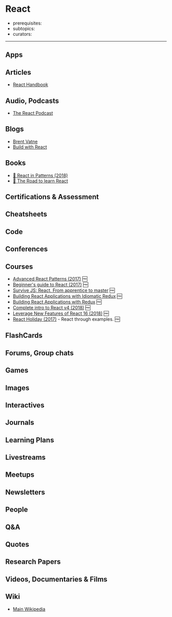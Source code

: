 # React

- prerequisites:
- subtopics:
- curators:

------

## Apps

## Articles

- [React Handbook](https://medium.freecodecamp.org/the-react-handbook-b71c27b0a795)

## Audio, Podcasts

- [The React Podcast](https://changelog.com/reactpodcast)

## Blogs

- [Brent Vatne](http://brentvatne.ca/)
- [Build with React](http://buildwithreact.com/)


## Books

- [📖 React in Patterns (2018)](https://krasimir.gitbooks.io/react-in-patterns/content/)
- [📖 The Road to learn React](https://roadtoreact.com/)


## Certifications & Assessment

## Cheatsheets

## Code

## Conferences

## Courses

- [Advanced React Patterns (2017)](https://github.com/kentcdodds/advanced-react-patterns) 🆓
- [Beginner's guide to React (2017)](https://egghead.io/courses/the-beginner-s-guide-to-react) 🆓
- [Survive JS: React, From apprentice to master](https://survivejs.com/react/introduction/) 🆓
- [Building React Applications with Idiomatic Redux](https://egghead.io/courses/building-react-applications-with-idiomatic-redux) 🆓
- [Building React Applications with Redux](https://egghead.io/courses/building-react-applications-with-idiomatic-redux) 🆓
- [Complete intro to React v4 (2018)](https://btholt.github.io/complete-intro-to-react-v4/) 🆓
- [Leverage New Features of React 16 (2018)](https://egghead.io/courses/leverage-new-features-of-react-16) 🆓
- [React Holiday (2017)](https://react.holiday/) - React through examples. 🆓

## FlashCards

## Forums, Group chats

## Games

## Images

## Interactives

## Journals

## Learning Plans

## Livestreams

## Meetups

## Newsletters

## People

## Q&A

## Quotes

## Research Papers

## Videos, Documentaries & Films

## Wiki

- [Main Wikipedia](https://en.wikipedia.org/wiki/React_(JavaScript_library))
